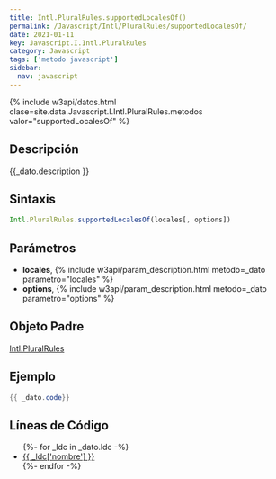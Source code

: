 ```yaml
---
title: Intl.PluralRules.supportedLocalesOf()
permalink: /Javascript/Intl/PluralRules/supportedLocalesOf/
date: 2021-01-11
key: Javascript.I.Intl.PluralRules
category: Javascript
tags: ['metodo javascript']
sidebar: 
  nav: javascript
---
```


{% include w3api/datos.html clase=site.data.Javascript.I.Intl.PluralRules.metodos valor="supportedLocalesOf" %}

## Descripción
{{_dato.description }}

## Sintaxis
~~~javascript
Intl.PluralRules.supportedLocalesOf(locales[, options])
~~~

## Parámetros
* **locales**,  {% include w3api/param_description.html metodo=_dato parametro="locales" %}
* **options**,  {% include w3api/param_description.html metodo=_dato parametro="options" %}

## Objeto Padre
[Intl.PluralRules](/Javascript/Intl/PluralRules/)

## Ejemplo
~~~java
{{ _dato.code}}
~~~

## Líneas de Código
<ul>
{%- for _ldc in _dato.ldc -%}
   <li>
       <a href="{{_ldc['url'] }}">{{ _ldc['nombre'] }}</a>
   </li>
{%- endfor -%}
</ul>
